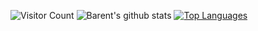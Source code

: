 
<!--
**blangwell/blangwell** is a ✨ _special_ ✨ repository because its `README.md` (this file) appears on your GitHub profile.

Here are some ideas to get you started:

- 🔭 I’m currently working on ...
- 🌱 I’m currently learning ...
- 👯 I’m looking to collaborate on ...
- 🤔 I’m looking for help with ...
- 💬 Ask me about ...
- 📫 How to reach me: ...
- 😄 Pronouns: ...
- ⚡ Fun fact: ...
-->
![Visitor Count](https://profile-counter.glitch.me/blangwell/count.svg)
![Barent's github stats](https://github-readme-stats.vercel.app/api?username=blangwell&show_icons=true&theme=gotham)
[![Top Languages](https://github-readme-stats.vercel.app/api/top-langs/?username=blangwell&layout=compact&theme=gotham)](https://github.com/blangwell/github-readme-stats)

